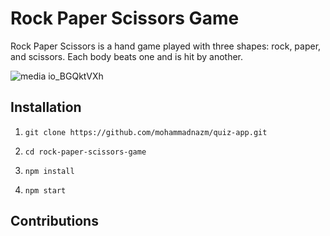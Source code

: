 # Rock Paper Scissors Game

Rock Paper Scissors is a hand game played with three shapes: rock, paper, and scissors. Each body beats one and is hit by another.

![media io_BGQktVXh](https://github.com/mohammadnazm/rock-paper-scissors-game/assets/63538356/bcc71ec7-5134-4bc1-9626-3fc2db2511df)

## Installation

1. `git clone https://github.com/mohammadnazm/quiz-app.git`

2. `cd rock-paper-scissors-game`

3. `npm install`

4. `npm start`

## Contributions
